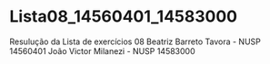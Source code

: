 # Lista08_14560401_14583000

Resulução da Lista de exercícios 08
Beatriz Barreto Tavora - NUSP 14560401
João Victor Milanezi - NUSP 14583000
